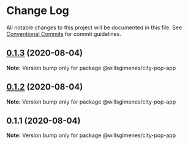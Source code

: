 # Change Log

All notable changes to this project will be documented in this file.
See [Conventional Commits](https://conventionalcommits.org) for commit guidelines.

## [0.1.3](https://github.com/willsgimenes/city-pop/compare/@willsgimenes/city-pop-app@0.1.2...@willsgimenes/city-pop-app@0.1.3) (2020-08-04)

**Note:** Version bump only for package @willsgimenes/city-pop-app





## [0.1.2](https://github.com/willsgimenes/city-pop/compare/@willsgimenes/city-pop-app@0.1.1...@willsgimenes/city-pop-app@0.1.2) (2020-08-04)

**Note:** Version bump only for package @willsgimenes/city-pop-app





## 0.1.1 (2020-08-04)

**Note:** Version bump only for package @willsgimenes/city-pop-app
